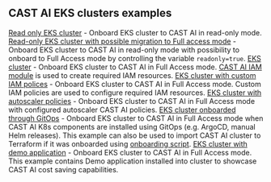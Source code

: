 ## CAST AI EKS clusters examples

[Read only EKS cluster](eks_cluster_readonly/) - Onboard EKS cluster to CAST AI in read-only mode.
[Read-only EKS cluster with possible migration to Full access mode](eks_cluster_optional_readonly/) - Onboard EKS cluster to CAST AI in read-only mode with possibility to onboard to Full Access mode by controlling the variable `readonly=true`.
[EKS cluster](eks_cluster_assumerole/) - Onboard EKS cluster to CAST AI in Full Access mode. [CAST AI IAM module](https://github.com/castai/terraform-castai-eks-role-iam) is used to create required IAM resources.
[EKS cluster with custom IAM polices](eks_cluster_custom_iam/) -  Onboard EKS cluster to CAST AI in Full Access mode. Custom IAM policies are used to configure required IAM resources.
[EKS cluster with autoscaler policies](eks_cluster_autoscaler_policies/) -  Onboard EKS cluster to CAST AI in Full Access mode with configured autoscaler CAST AI policies.
[EKS cluster onboarded through GitOps](eks_cluster_gitops/) - Onboard EKS cluster to CAST AI in Full Access mode when CAST AI K8s components are installed using GitOps (e.g. ArgoCD, manual Helm releases). This example can also be used to import CAST AI cluster to Terraform if it was onboarded using [onboarding script](https://docs.cast.ai/docs/cluster-onboarding).
[EKS cluster with demo application](eks_cluster_webshop) - Onboard EKS cluster to CAST AI in Full Access mode. This example contains Demo application installed into cluster to showcase CAST AI cost saving capabilities.
 